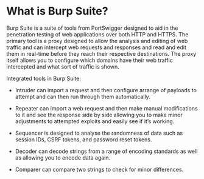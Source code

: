 # What is Burp Suite?

Burp Suite is a suite of tools from PortSwigger designed to aid in the penetration testing of web applications over both HTTP and HTTPS. The primary tool is a proxy designed to allow the analysis and editing of web traffic and can intercept web requests and responses and read and edit them in real-time before they reach their respective destinations. The proxy itself allows you to configure which domains have their web traffic intercepted and what sort of traffic is shown.

Integrated tools in Burp Suite:

- Intruder can import a request and then configure arrange of payloads to attempt and can then run through them automatically.

- Repeater can import a web request and then make manual modifications to it and see the response side by side allowing you to make minor adjustments to attempted exploits and easily see if it’s working.

- Sequencer is designed to analyse the randomness of data such as session IDs, CSRF tokens, and password reset tokens.

- Decoder can decode strings from a range of encoding standards as well as allowing you to encode data again.

- Comparer can compare two strings to check for minor differences.
